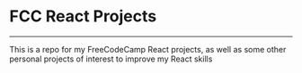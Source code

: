 FCC React Projects
===
***

This is a repo for my FreeCodeCamp React projects, as well as some other personal projects of interest to improve my React skills

